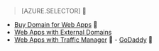 > [AZURE.SELECTOR]

- [Buy Domain for Web Apps](/documentation/articles/custom-dns-web-site-buydomains-web-app)

- [Web Apps with External Domains](/documentation/articles/web-sites-custom-domain-name)
- [Web Apps with Traffic Manager](/documentation/articles/web-sites-traffic-manager-custom-domain-name)
 - [GoDaddy](/documentation/articles/web-sites-godaddy-custom-domain-name) 